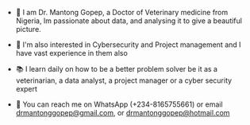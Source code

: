 - 👋 I am Dr. Mantong Gopep, a Doctor of Veterinary medicine from Nigeria, Im passionate about data, and analysing it to give a beautiful picture.

- 🧠 I'm also interested in Cybersecurity and Project management and I have vast experience in them also

- 📚 I learn daily on how to be a better problem solver be it as a veterinarian, a data analyst, a project manager or a cyber security expert

- 📇 You can reach me on WhatsApp (+234-8165755661) or email drmantonggopep@gmail.com, or drmantonggopep@hotmail.com



<!---
Mantonggopep/Mantonggopep is a ✨ special ✨ repository because its `README.md` (this file) appears on your GitHub profile.
You can click the Preview link to take a look at your changes.
--->
